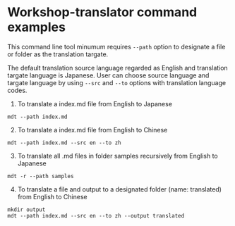 # Workshop-translator command examples
This command line tool minumum requires `--path` option to designate a file or folder as the translation targate.

The default translation source language regarded as English and translation targate language is Japanese. User can choose source language and targate language by using `--src` and `--to` options with translation language codes.

1. To translate a index.md file from English to Japanese
```
mdt --path index.md
```
2. To translate a index.md file from English to Chinese
```
mdt --path index.md --src en --to zh
```

3. To translate all .md files in folder samples recursively from English to Japanese
```
mdt -r --path samples
```

4. To translate a file and output to a designated folder (name: translated) from English to Chinese
```
mkdir output
mdt --path index.md --src en --to zh --output translated
```
